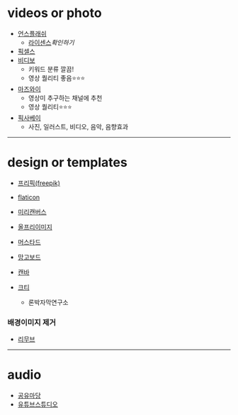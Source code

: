 # videos or photo
- [언스플래쉬](https://unsplash.com/)
	- [라이센스](https://unsplash.com/ko/라이선스)*확인하기*
- [픽셀스](https://www.pexels.com/ko-kr/)
- [비디보](https://www.askedtech.com/product/500175)
	- 키워드 분류 깔끔! 
	- 영상 퀄리티 좋음⭐⭐⭐
- [마즈와이](https://www.freepik.com/videos) 
	- 영상미 추구하는 채널에 추천
	- 영상 퀄리티⭐⭐⭐
- [픽사베이](https://pixabay.com)
	- 사진, 일러스트, 비디오, 음악, 음향효과


---


# design or templates

- [프리픽(freepik)](https://www.freepik.com/)
- [flaticon](https://www.flaticon.com/)
- [미리캔버스](https://www.miricanvas.com/ko)
- [올프리이미지](https://www.allfreeimages.net/)
- [머스타드](https://www.must-ad.com/)
- [망고보드](https://www.mangoboard.net/)
- [캔바](https://www.canva.com/ko_kr/)

- [크티](https://ctee.kr/)
  - 론박자막연구소

### 배경이미지 제거
- [리무브](https://www.remove.bg/ko)



---



# audio
- [공유마당](https://gongu.copyright.or.kr/gongu/main/main.do)
- [유튜브스튜디오](https://studio.youtube.com/)
